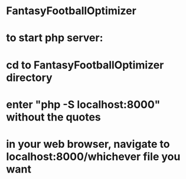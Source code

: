 # FantasyFootballOptimizer
# to start php server:
# cd to FantasyFootballOptimizer directory
# enter "php -S localhost:8000" without the quotes
# in your web browser, navigate to localhost:8000/whichever file you want